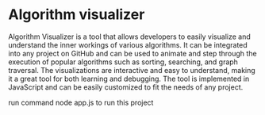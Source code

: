 # Algorithm visualizer
Algorithm Visualizer is a tool that allows developers to easily visualize and understand the inner workings of various algorithms. It can be integrated into any project on GitHub and can be used to animate and step through the execution of popular algorithms such as sorting, searching, and graph traversal. The visualizations are interactive and easy to understand, making it a great tool for both learning and debugging. The tool is implemented in JavaScript and can be easily customized to fit the needs of any project. 

run command node app.js to run this project
